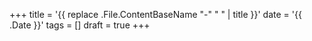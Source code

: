 +++
title = '{{ replace .File.ContentBaseName "-" " " | title }}'
date = '{{ .Date }}'
tags = []
draft = true
+++

